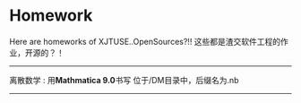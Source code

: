 # Homework
Here are homeworks of XJTUSE..OpenSources?!!
这些都是渣交软件工程的作业，开源的？！
***
离散数学 : 用**Mathmatica 9.0**书写 位于/DM目录中，后缀名为.nb
***